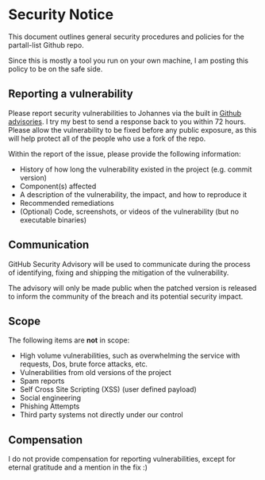 # Security Notice

This document outlines general security procedures and policies for the partall-list Github repo.

Since this is mostly a tool you run on your own machine, I am posting this policy to be on the safe side.

## Reporting a vulnerability

Please report security vulnerabilities to Johannes via the built in [Github advisories](https://github.com/Johannes-Andersen/partall-list/security/advisories/new).
I try my best to send a response back to you within 72 hours. Please allow the vulnerability to be fixed before any public exposure, as this will help protect all of the people who use a fork of the repo.

Within the report of the issue, please provide the following information:

- History of how long the vulnerability existed in the project (e.g. commit version)
- Component(s) affected
- A description of the vulnerability, the impact, and how to reproduce it
- Recommended remediations
- (Optional) Code, screenshots, or videos of the vulnerability (but no executable binaries)

## Communication

GitHub Security Advisory will be used to communicate during the process of identifying, fixing and shipping the mitigation of the vulnerability.

The advisory will only be made public when the patched version is released to inform the community of the breach and its potential security impact.

## Scope

The following items are **not** in scope:

- High volume vulnerabilities, such as overwhelming the service with requests, Dos, brute force attacks, etc.
- Vulnerabilities from old versions of the project
- Spam reports
- Self Cross Site Scripting (XSS) (user defined payload)
- Social engineering
- Phishing Attempts
- Third party systems not directly under our control

## Compensation

I do not provide compensation for reporting vulnerabilities, except for eternal gratitude and a mention in the fix :)
